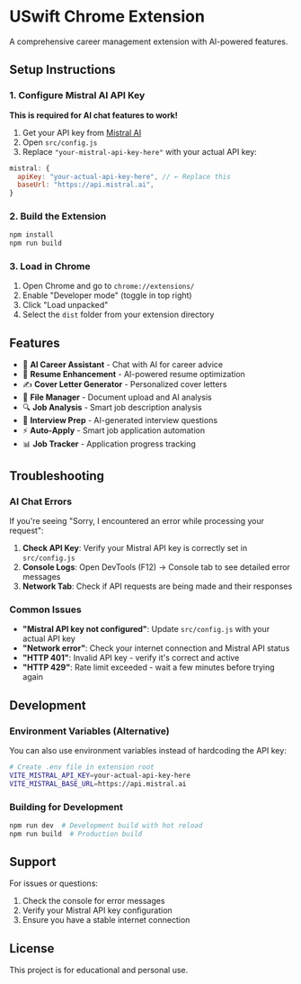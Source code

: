 # USwift Chrome Extension

A comprehensive career management extension with AI-powered features.

## Setup Instructions

### 1. Configure Mistral AI API Key

**This is required for AI chat features to work!**

1. Get your API key from [Mistral AI](https://mistral.ai/)
2. Open `src/config.js`
3. Replace `"your-mistral-api-key-here"` with your actual API key:

```javascript
mistral: {
  apiKey: "your-actual-api-key-here", // ← Replace this
  baseUrl: "https://api.mistral.ai",
}
```

### 2. Build the Extension

```bash
npm install
npm run build
```

### 3. Load in Chrome

1. Open Chrome and go to `chrome://extensions/`
2. Enable "Developer mode" (toggle in top right)
3. Click "Load unpacked"
4. Select the `dist` folder from your extension directory

## Features

- 🤖 **AI Career Assistant** - Chat with AI for career advice
- 📄 **Resume Enhancement** - AI-powered resume optimization
- ✍️ **Cover Letter Generator** - Personalized cover letters
- 📁 **File Manager** - Document upload and AI analysis
- 🔍 **Job Analysis** - Smart job description analysis
- 🎤 **Interview Prep** - AI-generated interview questions
- ⚡ **Auto-Apply** - Smart job application automation
- 📊 **Job Tracker** - Application progress tracking

## Troubleshooting

### AI Chat Errors

If you're seeing "Sorry, I encountered an error while processing your request":

1. **Check API Key**: Verify your Mistral API key is correctly set in `src/config.js`
2. **Console Logs**: Open DevTools (F12) → Console tab to see detailed error messages
3. **Network Tab**: Check if API requests are being made and their responses

### Common Issues

- **"Mistral API key not configured"**: Update `src/config.js` with your actual API key
- **"Network error"**: Check your internet connection and Mistral API status
- **"HTTP 401"**: Invalid API key - verify it's correct and active
- **"HTTP 429"**: Rate limit exceeded - wait a few minutes before trying again

## Development

### Environment Variables (Alternative)

You can also use environment variables instead of hardcoding the API key:

```bash
# Create .env file in extension root
VITE_MISTRAL_API_KEY=your-actual-api-key-here
VITE_MISTRAL_BASE_URL=https://api.mistral.ai
```

### Building for Development

```bash
npm run dev  # Development build with hot reload
npm run build  # Production build
```

## Support

For issues or questions:

1. Check the console for error messages
2. Verify your Mistral API key configuration
3. Ensure you have a stable internet connection

## License

This project is for educational and personal use.
